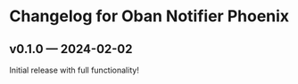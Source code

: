# Changelog for Oban Notifier Phoenix

## v0.1.0 — 2024-02-02

Initial release with full functionality!
